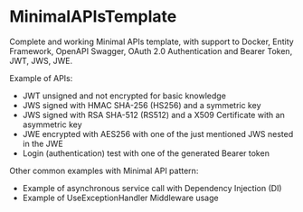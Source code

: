 # MinimalAPIsTemplate
Complete and working Minimal APIs template, with support to Docker, Entity Framework, OpenAPI Swagger, OAuth 2.0 Authentication and Bearer Token, JWT, JWS, JWE.  
  
Example of APIs:  
- JWT unsigned and not encrypted for basic knowledge  
- JWS signed with HMAC SHA-256 (HS256) and a symmetric key  
- JWS signed with RSA SHA-512 (RS512) and a X509 Certificate with an asymmetric key  
- JWE encrypted with AES256 with one of the just mentioned JWS nested in the JWE  
- Login (authentication) test with one of the generated Bearer token  

Other common examples with Minimal API pattern: 
- Example of asynchronous service call with Dependency Injection (DI)  
- Example of UseExceptionHandler Middleware usage  
